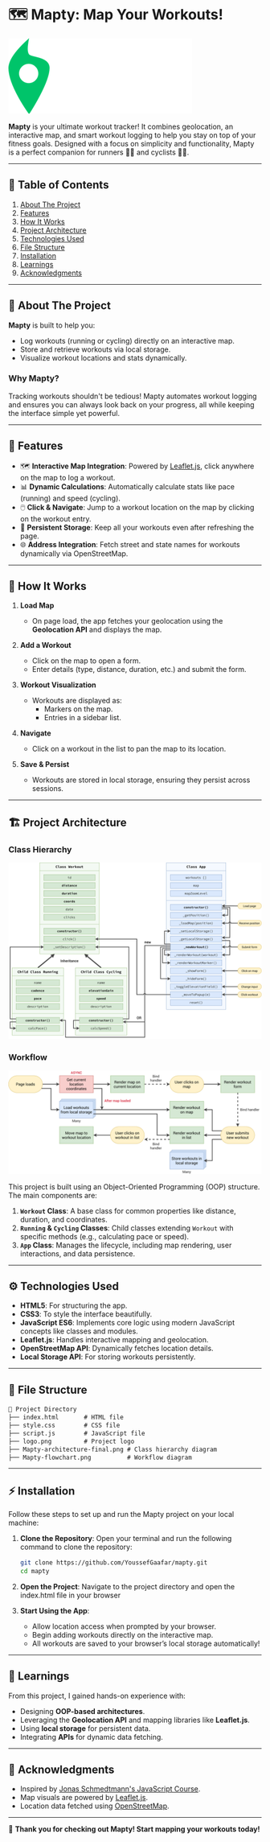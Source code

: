 # 🗺️ Mapty: Map Your Workouts!

![Mapty Logo](./imgs/logo.png)

**Mapty** is your ultimate workout tracker! It combines geolocation, an interactive map, and smart workout logging to help you stay on top of your fitness goals. Designed with a focus on simplicity and functionality, Mapty is a perfect companion for runners 🏃‍♂️ and cyclists 🚴‍♀️.

---

## 📑 Table of Contents

1. [About The Project](#about-the-project)
2. [Features](#features)
3. [How It Works](#how-it-works)
4. [Project Architecture](#project-architecture)
5. [Technologies Used](#technologies-used)
6. [File Structure](#file-structure)
7. [Installation](#️installation)
8. [Learnings](#️learnings)
9. [Acknowledgments](#acknowledgments)

---

## 📖 About The Project

**Mapty** is built to help you:

- Log workouts (running or cycling) directly on an interactive map.
- Store and retrieve workouts via local storage.
- Visualize workout locations and stats dynamically.

### Why Mapty?

Tracking workouts shouldn't be tedious! Mapty automates workout logging and ensures you can always look back on your progress, all while keeping the interface simple yet powerful.

---

## 🌟 Features

- 🗺️ **Interactive Map Integration**: Powered by [Leaflet.js](https://leafletjs.com/), click anywhere on the map to log a workout.
- 📊 **Dynamic Calculations**: Automatically calculate stats like pace (running) and speed (cycling).
- 🖱️ **Click & Navigate**: Jump to a workout location on the map by clicking on the workout entry.
- 💾 **Persistent Storage**: Keep all your workouts even after refreshing the page.
- 🌐 **Address Integration**: Fetch street and state names for workouts dynamically via OpenStreetMap.

---

## 🚀 How It Works

1. **Load Map**

   - On page load, the app fetches your geolocation using the **Geolocation API** and displays the map.

2. **Add a Workout**

   - Click on the map to open a form.
   - Enter details (type, distance, duration, etc.) and submit the form.

3. **Workout Visualization**

   - Workouts are displayed as:
     - Markers on the map.
     - Entries in a sidebar list.

4. **Navigate**

   - Click on a workout in the list to pan the map to its location.

5. **Save & Persist**
   - Workouts are stored in local storage, ensuring they persist across sessions.

---

## 🏗️ Project Architecture

### Class Hierarchy

![Class Diagram](./imgs/Mapty-architecture.png)

### Workflow

![Workflow Diagram](./imgs/Mapty-flowchart.png)

This project is built using an Object-Oriented Programming (OOP) structure. The main components are:

1. **`Workout` Class**: A base class for common properties like distance, duration, and coordinates.
2. **`Running` & `Cycling` Classes**: Child classes extending `Workout` with specific methods (e.g., calculating pace or speed).
3. **`App` Class**: Manages the lifecycle, including map rendering, user interactions, and data persistence.

---

## ⚙️ Technologies Used

- **HTML5**: For structuring the app.
- **CSS3**: To style the interface beautifully.
- **JavaScript ES6**: Implements core logic using modern JavaScript concepts like classes and modules.
- **Leaflet.js**: Handles interactive mapping and geolocation.
- **OpenStreetMap API**: Dynamically fetches location details.
- **Local Storage API**: For storing workouts persistently.

---

## 📂 File Structure

```plaintext
📂 Project Directory
├── index.html       # HTML file
├── style.css        # CSS file
├── script.js        # JavaScript file
├── logo.png         # Project logo
├── Mapty-architecture-final.png # Class hierarchy diagram
├── Mapty-flowchart.png          # Workflow diagram
```

---

## ⚡ Installation

Follow these steps to set up and run the Mapty project on your local machine:

1. **Clone the Repository**:
   Open your terminal and run the following command to clone the repository:

   ```bash
   git clone https://github.com/YoussefGaafar/mapty.git
   cd mapty
   ```

2. **Open the Project**: Navigate to the project directory and open the index.html file in your browser
3. **Start Using the App**:
   - Allow location access when prompted by your browser.
   - Begin adding workouts directly on the interactive map.
   - All workouts are saved to your browser’s local storage automatically!

---

## 🧠 Learnings

From this project, I gained hands-on experience with:

- Designing **OOP-based architectures**.
- Leveraging the **Geolocation API** and mapping libraries like **Leaflet.js**.
- Using **local storage** for persistent data.
- Integrating **APIs** for dynamic data fetching.

---

## 🙌 Acknowledgments

- Inspired by [Jonas Schmedtmann's JavaScript Course](https://www.udemy.com/course/the-complete-javascript-course/).
- Map visuals are powered by [Leaflet.js](https://leafletjs.com/).
- Location data fetched using [OpenStreetMap](https://www.openstreetmap.org/).

---

🎉 **Thank you for checking out Mapty! Start mapping your workouts today!**

